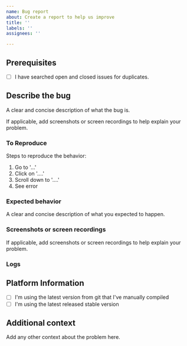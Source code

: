 ```yaml
---
name: Bug report
about: Create a report to help us improve
title: ''
labels: ''
assignees: ''

---
```


<!--
By filing an Issue, you are expected to comply with the elementary code of conduct: https://elementary.io/code-of-conduct

Please fill out this template with all the information you have. We can't do much without a detailed description of what you've encountered. Please do your best!

Please note that this tracker is only for bugs and feature requests. Please try these locations if you have a question or comment:

  https://elementaryos.stackexchange.com/
  https://www.reddit.com/r/elementaryos/

Please read and follow these tips:
https://elementary.io/docs/code/reference#be-prepared-to-provide-more-information

Lastly, be sure to preview your issue before saving. Thanks!
-->

## Prerequisites
- [ ] I have searched open and closed issues for duplicates.

## Describe the bug
A clear and concise description of what the bug is.

If applicable, add screenshots or screen recordings to help explain your problem.

### To Reproduce
Steps to reproduce the behavior:
1. Go to '...'
2. Click on '....'
3. Scroll down to '....'
4. See error

### Expected behavior
A clear and concise description of what you expected to happen.

### Screenshots or screen recordings
If applicable, add screenshots or screen recordings to help explain your problem.

### Logs
<!--
If applicable, please share logs.

Notice erroneous behavior? Get and share debug logs by following:
https://elementary.io/docs/code/os-dev#debug-logs

The application crashes? Get and share crash logs by following:
https://elementary.io/docs/code/os-dev#inspecting-crashes
-->

## Platform Information
<!--
Please share a screenshot of the System Settings > About screen.
If you can't please share:
 - OS: [e.g. elementary OS]
 - OS Version [e.g. Juno]
 - Hardware info

Please check what applies:
-->
- [ ] I'm using the latest version from git that I've manually compiled
- [ ] I'm using the latest released stable version

## Additional context
Add any other context about the problem here.
